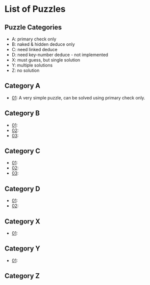 # List of Puzzles

## Puzzle Categories

* A: primary check only
* B: naked & hidden deduce only
* C: need linked deduce
* D: need key-number deduce - not implemented
* X: must guess, but single solution
* Y: multiple solutions
* Z: no solution

## Category A

* [01](puzzles/a01.txt):
  A very simple puzzle, can be solved using primary check only.

## Category B

* [01](puzzles/b01.txt):
* [02](puzzles/b02.txt):
* [03](puzzles/b03.txt):

## Category C

* [01](puzzles/c01.txt):
* [02](puzzles/c02.txt):
* [03](puzzles/c03.txt):

## Category D

* [01](puzzles/d01.txt):
* [02](puzzles/d02.txt):

## Category X

* [01](puzzles/x01.txt):

## Category Y

* [01](puzzles/y01.txt):

## Category Z
